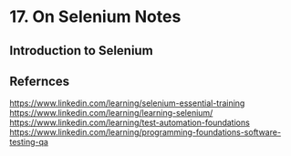 # 17. On Selenium Notes

## Introduction to Selenium


## Refernces

https://www.linkedin.com/learning/selenium-essential-training
https://www.linkedin.com/learning/learning-selenium/
https://www.linkedin.com/learning/test-automation-foundations
https://www.linkedin.com/learning/programming-foundations-software-testing-qa
